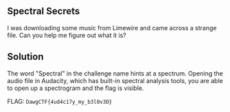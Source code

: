 ## Spectral Secrets

I was downloading some music from Limewire and came across a strange file. Can you help me figure out what it is?

## Solution

The word "Spectral" in the challenge name hints at a spectrum. Opening the audio file in Audacity, which has built-in spectral analysis tools, you are able to open up a spectrogram and the flag is visible.



FLAG: `DawgCTF{4ud4c17y_my_b3l0v3D}`
